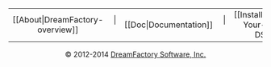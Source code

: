 <div align="center">
<table border=0 cellspacing=2 cellpadding=8 width="100%" align=center><tr align=center>
<td align=center>[[About|DreamFactory-overview]]</td><td align=center>&nbsp;<span textMuted="true" class="text-muted">|</span>&nbsp;</td>
<td align=center>[[Doc|Documentation]]</td><td align=center>&nbsp;<span textMuted="true" class="text-muted">|</span>&nbsp;</td>
<td align=center>[[Install|Getting-Your-Own-DSP]]</td><td align=center>&nbsp;<span textMuted="true" class="text-muted">|</span>&nbsp;</td></td>
<td align=center>[[Community|platform-and-community]]</td>
</tr></table>
</div>

<p align="center">
&copy; 2012-2014 <a href="https://www.dreamfactory.com/" target="_blank">DreamFactory Software, Inc.</a>
</p>

[dfcom]: https://www.dreamfactory.com/  "DreamFactory.com"